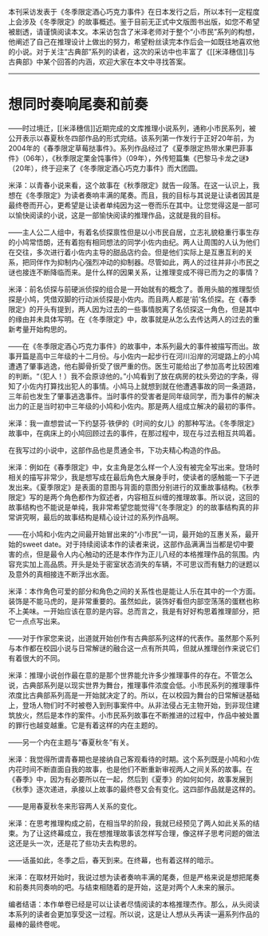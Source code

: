 本刊采访发表于《冬季限定酒心巧克力事件》在日本发行之后，所以本刊一定程度上会涉及《冬季限定》的故事概述。鉴于目前无正式中文版图书出版，如您不希望被剧透，请谨慎阅读本文。本采访包含了米泽老师对于整个“小市民”系列的构想，他阐述了自己在推理设计上做出的努力，希望粉丝读完本作后会一如既往地喜欢他的小说。对于关注“古典部”系列的读者，这次的采访中也丰富了《[[米泽穗信]]与古典部》中某个回答的内涵，欢迎大家在本文中寻找答案。

---

# 想同时奏响尾奏和前奏

——时过境迁，[[米泽穗信]]近期完成的文库推理小说系列，通称小市民系列，被公开表示以春夏秋冬四部作品的形式完结。该系列第一作发行于正好20年前，为2004年的《春季限定草莓挞事件》。系列作品经过了《夏季限定热带水果巴菲事件》（06年），《秋季限定栗金饨事件》（09年），外传短篇集《巴黎马卡龙之谜》（20年），终于迎来了《冬季限定酒心巧克力事件》而大团圆。

米泽：以青春小说来看，这个故事在《秋季限定》就告一段落。在这一认识上，我想在《冬季限定》为读者奏响丰满的尾奏。而且，我的目标与其说是让读者因其是最终卷而开心，更希望是让读者单纯因为这一卷而乐在其中。让您觉得这是一部可以愉快阅读的小说，这是一部愉快阅读的推理作品，这就是我的目标。

——主人公二人组中，有着名侦探禀性但是以小市民自居，立志礼貌稳重行事生存的小鸠常悟朗，还有着抱有相同想法的同学小佐内由纪。两人让周围的人认为他们在交往，多次进行着小佐内主导的甜品店约会。但是他们实际上是互惠互利的关系，把同伴作为抑制内心强烈冲动的抑制器。尽管如此，两人的过往并非小市民之谜也接连不断降临而来。是什么样的因果关系，让推理变成不得已而为之的事情？

米泽：前名侦探与前硬派侦探的组合是一开始就有的概念了。善用头脑的推理型侦探是小鸠，凭借双脚的行动派侦探是小佐内。而且两人都是‘前’名侦探。在《春季限定》的开头有提到，两人因为过去的一些事情脱离了名侦探这一角色，但是其中的缘由并未具体写明。在《冬季限定》中，故事就是从怎么去传达两人的过去的重新考量开始构思的。

——在《冬季限定酒心巧克力事件》的故事中，本系列最大的事件被描写而出。故事开篇是高中三年级的十二月份。与小佐内一起步行在河川沿岸的河堤路上的小鸠遭遇了肇事逃逸，他右脚骨折受了很严重的伤。医生可能给出了参加高考比较困难的判断。“（犯人！）我不会原谅他的。”小鸠看到了放在病房的枕头旁边的字条，得知了小佐内打算找出犯人的事情。小鸠马上就想到就在他遭遇事故的同一条道路，三年前也发生了肇事逃逸事件。当时事件的受害者是同年级同学，而为事件的解决出力的正是当时初中三年级的小鸠和小佐内。那是两人组成立解决的最初的事件。

米泽：我一直想尝试一下约瑟芬·铁伊的《时间的女儿》的那种写法。《冬季限定》故事中，在病床上的小鸠回顾过去的事件，在那过程中，现在与过去相互共鸣着。

在我写过的小说中，这部作品也是贯通全书，下功夫精心构造的作品。

米泽：例如在《春季限定》中，女主角是怎么样一个人没有被完全写出来。登场时相关的描写非常少，我是想写成在最后角色大展身手时，使读者的感触能一下子迸发出来。《夏季限定》是表面的意图与背面的意图分别进行的双重故事结构。《秋季限定》写的是两个角色都作为叙述者，内容相互纠缠的推理故事。所以说，这回的故事结构也不能说是单纯，我非常希望您能觉得“《冬季限定》的的故事结构真的非常讲究啊，最后的故事结构是精心设计过的系列作品啊。

——在小鸠和小佐内之间最开始冒出来的“小市民”一词，最开始的互惠关系，最开始的sweet date。对于持续阅读本作的读者来说，这部作品满满当当都是切中要害的点，但是最令人内心触动的还是本作作为正儿八经的本格推理作品的氛围。内容充实加上高品质。开头是处于密室状态消失的车辆，不可思议而有魅力的谜题以及意外的真相接连不断浮出水面。

米泽：本作角色可爱的部分和角色之间的关系性也是能让人乐在其中的一个方面。装饰是不能马虎的，是非常重要的。虽然如此，装饰好看但内部空荡荡的蛋糕也称不上美味。一开始应该在意的是内容。总而言之，我是有好好构思着推理部分，把它一点点写出来。

——对于作家您来说，出道就开始创作有古典部系列这样的代表作。虽然那个系列与本作都在校园小说与日常解谜的融合这一点有所共鸣，但就从推理创作来说它们有着很大的不同。

米泽：推理小说创作最在意的是那个世界能允许多少推理事件的存在。不管怎么说，古典部系列是以现实世界为舞台，推理事件浓度会低。小市民系列的推理事件浓度比古典部系列高是一开始就决定了的。所以，在以校园为舞台的日常解谜基础上，登场人物们时不时被卷入到刑事案件中。从非法侵占无主物开始，到非现住建筑放火，然后是本作的案件。小市民系列故事在不断推进的过程中，作品中被处置的罪行也越变越重。它是有着这样的内在主题的。

——另一个内在主题与“春夏秋冬”有关。

米泽：我觉得所谓青春期也是接纳自己客观看待的时期。这个系列既是小鸠和小佐内花时间不断直面自我的故事，也是他们不断重新审视两人之间关系的故事。在《春季》中，因为有必要所以在一起，然后到《夏季》的如何如何，故事发展到《秋季》逐次递进，承接以上故事的最终卷又会有变化。这四部作品就是这样的。

——是用春夏秋冬来形容两人关系的变化。

米泽：在思考推理构成之前，在相当早的阶段，我就已经预见了两人如此关系的结束。为了让这终幕成立，我在想推理故事该怎样写合理，像这样子思考问题的做法这还是头一次，还是花了些功夫去构思的。

——话虽如此，冬季之后，春天到来。在终幕，也有着这样的暗示。

米泽：在取材开始时，我说过想为读者奏响丰满的尾奏，但是严格来说是想把尾奏和前奏共同奏响的吧。与结束相随着的是开始，这是对两个人未来的展示。

编者结语：本作单卷已经是可以让读者尽情阅读的本格推理杰作。那么，从头阅读本系列的读者会更加享受这一过程。所以说，这是让人想从头再读一遍系列作品的最棒的最终卷呢。